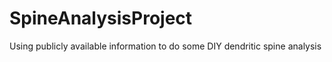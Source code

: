 # SpineAnalysisProject
Using publicly available information to do some DIY dendritic spine analysis
